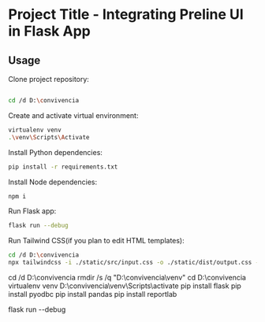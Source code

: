 # Project Title - Integrating Preline UI in Flask App

## Usage

Clone project repository:

```bash

cd /d D:\convivencia
```

Create and activate virtual environment:

```bash
virtualenv venv
.\venv\Scripts\Activate

```

Install Python dependencies:

```bash
pip install -r requirements.txt
```

Install Node dependencies:

```bash
npm i
```

Run Flask app:

```bash
flask run --debug
```

Run Tailwind CSS(if you plan to edit HTML templates):

```bash
cd /d D:\convivencia
npx tailwindcss -i ./static/src/input.css -o ./static/dist/output.css --watch
```



cd /d D:\convivencia
rmdir /s /q "D:\convivencia\venv"
cd D:\convivencia
virtualenv venv
D:\convivencia\venv\Scripts\activate
pip install flask
pip install pyodbc
pip install pandas
pip install reportlab

flask run --debug
